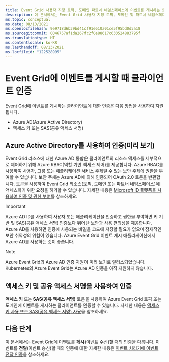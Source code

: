```yaml
---
title: Event Grid 사용자 지정 토픽, 도메인 파트너 네임스페이스에 이벤트를 게시하는 클라이언트를 인증합니다.
description: 이 문서에서는 Event Grid 사용자 지정 토픽, 도메인 및 파트너 네임스페이스에 이벤트를 게시하는 클라이언트를 인증하는 다양한 방법에 대해 설명합니다.
ms.topic: conceptual
ms.date: 08/10/2021
ms.openlocfilehash: 9e9718d6b39bd41cf91e610a01ce5f95bd0d5a18
ms.sourcegitcommit: 0046757af1da267fc2f0e88617c633524883795f
ms.translationtype: HT
ms.contentlocale: ko-KR
ms.lasthandoff: 08/13/2021
ms.locfileid: "122528995"
---
```

# <a name="client-authentication-when-publishing-events-to-event-grid"></a>Event Grid에 이벤트를 게시할 때 클라이언트 인증
Event Grid에 이벤트를 게시하는 클라이언트에 대한 인증은 다음 방법을 사용하여 지원됩니다.

- Azure AD(Azure Active Directory)
- 액세스 키 또는 SAS(공유 액세스 서명)

## <a name="authenticate-using-azure-active-directory-preview"></a>Azure Active Directory를 사용하여 인증(미리 보기)
Event Grid 리소스에 대한 Azure AD 통합은 클라이언트의 리소스 액세스를 세부적으로 제어하기 위해 Azure RBAC(역할 기반 액세스 제어)를 제공합니다. Azure RBAC를 사용하여 사용자, 그룹 또는 애플리케이션 서비스 주체일 수 있는 보안 주체에 권한을 부여할 수 있습니다. 보안 주체는 Azure AD에 의해 인증되어 OAuth 2.0 토큰을 반환합니다. 토큰을 사용하여 Event Grid 리소스(토픽, 도메인 또는 파트너 네임스페이스)에 액세스하기 위한 요청을 허가할 수 있습니다. 자세한 내용은 [Microsoft ID 플랫폼을 사용하여 인증 및 권한 부여](authenticate-with-active-directory.md)를 참조하세요.


> [!IMPORTANT]
> Azure AD ID를 사용하여 사용자 또는 애플리케이션을 인증하고 권한을 부여하면 키 기반 및 SAS(공유 액세스 서명) 인증보다 뛰어난 보안과 사용 편의성을 제공합니다. Azure AD를 사용하면 인증에 사용되는 비밀을 코드에 저장할 필요가 없으며 잠재적인 보안 취약성의 위험이 있습니다. Azure Event Grid 이벤트 게시 애플리케이션에서 Azure AD를 사용하는 것이 좋습니다.

> [!NOTE]
> Azure Event Grid의 Azure AD 인증 지원이 미리 보기로 릴리스되었습니다. Kubernetes의 Azure Event Grid는 Azure AD 인증을 아직 지원하지 않습니다. 

## <a name="authenticate-using-access-keys-and-shared-access-signatures"></a>액세스 키 및 공유 액세스 서명을 사용하여 인증
**액세스 키** 또는 **SAS(공유 액세스 서명)** 토큰을 사용하여 Azure Event Grid 토픽 또는 도메인에 이벤트를 게시하는 클라이언트를 인증할 수 있습니다. 자세한 내용은 [액세스 키 사용 또는 SAS(공유 액세스 서명) 사용](authenticate-with-access-keys-shared-access-signatures.md)을 참조하세요. 
   

## <a name="next-steps"></a>다음 단계
이 문서에서는 Event Grid에 이벤트를 **게시**(이벤트 수신)할 때의 인증을 다룹니다. 이벤트를 **전달**(이벤트 송신)할 때의 인증에 대한 자세한 내용은 [이벤트 처리기에 이벤트 전달 인증](security-authentication.md)을 참조하세요. 

